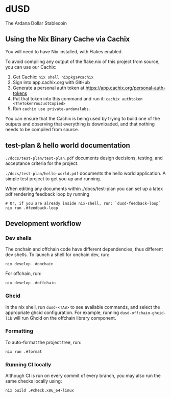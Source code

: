 # dUSD

The Ardana Dollar Stablecoin

## Using the Nix Binary Cache via Cachix

You will need to have Nix installed, with Flakes enabled.

To avoid compiling any output of the flake.nix of this project from source, you can use our Cachix:

1. Get Cachix: `nix shell nixpkgs#cachix`
2. Sign into app.cachix.org with GitHub
3. Generate a personal auth token at https://app.cachix.org/personal-auth-tokens
4. Put that token into this command and run it: `cachix authtoken <TheTokenYouJustCopied>`
5. Run `cachix use private-ardanalabs`.

You can ensure that the Cachix is being used by trying to build one of the outputs and observing that everything is downloaded, and that nothing needs to be compiled from source.


## test-plan & hello world documentation
`./docs/test-plan/test-plan.pdf` documents design decisions, testing, and acceptance criteria for the project.

`./docs/test-plan/hello-world.pdf` documents the hello world application. A simple test project to get you up and running. 

When editing any documents within ./docs/test-plan you can set up a latex pdf rendering feedback loop by running
```
# Or, if you are already inside nix-shell, run: `dusd-feedback-loop`
nix run .#feedback-loop
```

## Development workflow

### Dev shells

The onchain and offchain code have different dependencies, thus different dev shells. To launch a shell for onchain dev, run:

```
nix develop .#onchain
```

For offchain, run:

```
nix develop .#offchain
```

### Ghcid

In the nix shell, run `dusd-<TAB>` to see available commands, and select the appropriate ghcid configuration. For example, running `dusd-offchain-ghcid-lib` will run Ghcid on the offchain library component.

### Formatting

To auto-format the project tree, run:

```sh-session
nix run .#format
```

### Running CI locally

Although CI is run on every commit of every branch, you may also run the same checks locally using:

```sh-session
nix build .#check.x86_64-linux
```